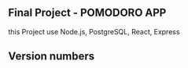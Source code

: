 ## Final Project - POMODORO APP

this Project use Node.js, PostgreSQL, React, Express

## Version numbers

